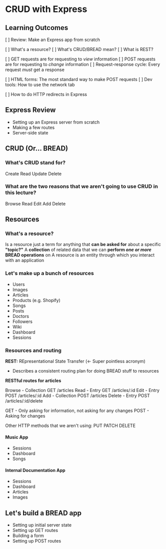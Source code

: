 # CRUD with Express

## Learning Outcomes

[ ] Review: Make an Express app from scratch

[ ] What's a resource?
[ ] What's CRUD/BREAD mean?
[ ] What is REST?

[ ] GET requests are for requesting to _view_ information
[ ] POST requests are for requesting to _change_ information
[ ] Request-response cycle: Every request _must_ get a response

[ ] HTML forms: The most standard way to make POST requests
[ ] Dev tools: How to use the network tab

[ ] How to do HTTP redirects in Express

## Express Review

* Setting up an Express server from scratch
* Making a few routes
* Server-side state

## CRUD (Or... BREAD)

### What's CRUD stand for?

Create
Read
Update
Delete

### What are the two reasons that we aren't going to use CRUD in this lecture?

Browse
Read
Edit
Add
Delete


## Resources

### What's a resource?

Is a resource just a term for anything that **can be asked for** about a specific **"topic?"**
A **collection** of related data that we can **perform _one or more_ BREAD operations** on
A resource is an entity through which you interact with an application

### Let's make up a bunch of resources

* Users
* Images
* Articles
* Products (e.g. Shopify)
* Songs
* Posts
* Doctors
* Followers
* Wiki
* Dashboard
* Sessions

### Resources and routing

**REST:** REpresentational State Transfer (<- Super pointless acronym)
  * Describes a consistent routing plan for doing BREAD stuff to resources


**RESTful routes for articles**

Browse    - Collection     GET /articles
Read      - Entry          GET /articles/:id
Edit      - Entry          POST /articles/:id
Add       - Collection     POST /articles
Delete    - Entry          POST /articles/:id/delete

GET - Only asking for information, not asking for any changes
POST - Asking for changes

Other HTTP methods that we aren't using:
  PUT
  PATCH
  DELETE

#### Music App
* Sessions
* Dashboard
* Songs


#### Internal Documentation App
* Sessions
* Dashboard
* Articles
* Images

## Let's build a BREAD app

* Setting up initial server state
* Setting up GET routes
* Building a form
* Setting up POST routes
